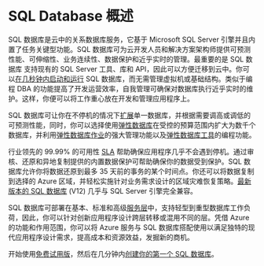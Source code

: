 <properties
   pageTitle="什么是 SQL 数据库"
   description="了解 Azure SQL 数据库、Microsoft 的关系数据库管理系统 (RDBMS) 和云中 PaaS 解决方案的技术详细信息与功能。"
   services="sql-database"
   documentationCenter=""
   authors="shontnew"
   manager="jeffreyg"
   editor="monicar"/>

<tags
   ms.service="sql-database"
   ms.date="07/17/2015"
   wacn.date="09/15/2015"/>

# SQL Database 概述

SQL 数据库是云中的关系数据库服务，它基于 Microsoft SQL Server 引擎并且内置了任务关键型功能。SQL 数据库可为云开发人员和解决方案架构师提供可预测性能、可伸缩性、业务连续性、数据保护和近乎实时的管理。最重要的是 SQL 数据库 支持现有的 SQL Server 工具、库和 API，因此可以方便迁移到云中。你可以[在几秒钟内启动和运行](/documentation/articles/sql-database-get-started) SQL 数据库，而无需管理虚拟机或基础结构。类似于编程 DBA 的功能提高了开发运营效率，自我管理可确保对数据库执行近乎实时的维护。这样，你便可以将工作重心放在开发和管理应用程序上。

SQL 数据库可让你在不停机的情况下[扩展](/documentation/articles/sql-database-service-tiers)单一数据库，并根据需要调高或调低的可预测性能，同时，你可以选择使用[弹性数据库](/documentation/articles/sql-database-elastic-pool)在受控的预算范围内扩大为数千个数据库，并利用[弹性数据库作业](sql-database-elastic-jobs-overview.md)的强大管理功能以及[弹性数据库工具](/documentation/articles/sql-database-elastic-scale-get-started)的编程功能。

行业领先的 99.99% 的可用性 [SLA](/support/legal/sla/) 帮助确保应用程序几乎不会遇到停机。通过审核、还原和异地复制提供的内置数据保护可帮助确保你的数据受到保护。SQL 数据库允许你将数据还原到最多 35 天前的事务的某个时间点。你还可以将数据复制到选择的 Azure 区域，并轻松实施针对业务需求设计的区域灾难恢复策略。[最新版本的 SQL 数据库](/documentation/articles/sql-database-preview-whats-new) (V12) 几乎与 SQL Server 引擎完全兼容。

SQL 数据库可部署在基本、标准和高级[服务层](/documentation/articles/sql-database-service-tiers)中，支持轻型到重型数据库工作负荷，因此，你可以针对创新应用程序设计跨层转移或混用不同的层。凭借 Azure 的功能和作用范围，你可以将 Azure 服务与 SQL 数据库搭配使用以满足独特的现代应用程序设计需求，提高成本和资源效益，发掘新的商机。

开始使用[免费试用版](/pricing/1rmb-trial/)，然后在几分钟内[创建你的第一个 SQL 数据库](/documentation/articles/sql-database-get-started)。
 

<!---HONumber=69-->